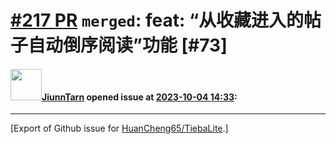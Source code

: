 # [\#217 PR](https://github.com/HuanCheng65/TiebaLite/pull/217) `merged`: feat: “从收藏进入的帖子自动倒序阅读”功能 [#73]

#### <img src="https://avatars.githubusercontent.com/u/45126705?u=e488b36d843367481aa9564557ac64d46f21913f&v=4" width="50">[JiunnTarn](https://github.com/JiunnTarn) opened issue at [2023-10-04 14:33](https://github.com/HuanCheng65/TiebaLite/pull/217):






-------------------------------------------------------------------------------



[Export of Github issue for [HuanCheng65/TiebaLite](https://github.com/HuanCheng65/TiebaLite).]
